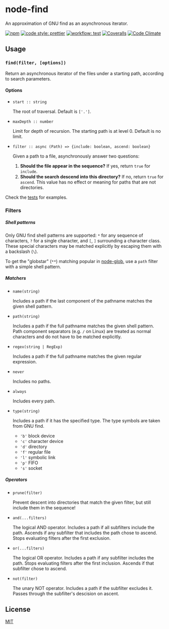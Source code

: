 # node-find

An approximation of GNU find as an asynchronous iterator.

[![npm](https://img.shields.io/npm/v/node-find.svg)](https://www.npmjs.com/package/node-find)
[![code style: prettier](https://img.shields.io/badge/code_style-prettier-ff69b4.svg?style=flat-square)](https://github.com/prettier/prettier)
[![workflow: test](https://github.com/thejohnfreeman/node-find/actions/workflows/test.yml/badge.svg)](https://github.com/thejohnfreeman/node-find/actions/workflows/test.yml?query=branch%3Amaster)
[![Coveralls](https://coveralls.io/repos/github/thejohnfreeman/node-find/badge.svg?branch=master)](https://coveralls.io/github/thejohnfreeman/node-find?branch=master)
[![Code Climate](https://codeclimate.com/github/thejohnfreeman/node-find/badges/gpa.svg)](https://codeclimate.com/github/thejohnfreeman/node-find)


## Usage

### `find(filter, [options])`

Return an asynchronous iterator of the files under a starting path,
according to search parameters.

#### Options

- `start :: string`

  The root of traversal. Default is `['.']`.

- `maxDepth :: number`

  Limit for depth of recursion. The starting path is at level 0.
  Default is no limit.

- `filter :: async (Path) => {include: boolean, ascend: boolean}`

  Given a path to a file, asynchronously answer two questions:
  1. **Should the file appear in the sequence?** If yes, return `true` for
     `include`.
  1. **Should the search descend into this directory?** If no, return `true`
     for `ascend`. This value has no effect or meaning for paths that are not
     directories.

Check the [tests][] for examples.

[tests]: https://github.com/thejohnfreeman/node-find/blob/master/test/tests.js


### Filters

##### Shell patterns

Only GNU find shell patterns are supported: `*` for any sequence of characters,
`?` for a single character, and `[`, `]` surrounding a character class. These
special characters may be matched explicitly by escaping them with a backslash
(`\`).

To get the "globstar" (`**`) matching popular in [node-glob][], use a `path`
filter with a simple shell pattern.

[node-glob]: https://github.com/isaacs/node-glob

##### Matchers

- `name(string)`

  Includes a path if the last component of the pathname matches the given
  shell pattern.

- `path(string)`

  Includes a path if the full pathname matches the given shell pattern.
  Path component separators (e.g. `/` on Linux) are treated as normal
  characters and do not have to be matched explicitly.

- `regex(string | RegExp)`

  Includes a path if the full pathname matches the given regular
  expression.

- `never`

  Includes no paths.

- `always`

  Includes every path.

- `type(string)`

  Includes a path if it has the specified type. The type symbols are taken
  from GNU find.

  - `'b'` block device
  - `'c'` character device
  - `'d'` directory
  - `'f'` regular file
  - `'l'` symbolic link
  - `'p'` FIFO
  - `'s'` socket

##### Operators

- `prune(filter)`

  Prevent descent into directories that match the given filter, but still
  include them in the sequence!

- `and(...filters)`

  The logical AND operator. Includes a path if all subfilters include the
  path. Ascends if any subfilter that includes the path chose to ascend. Stops
  evaluating filters after the first exclusion.

- `or(...filters)`

  The logical OR operator. Includes a path if any subfilter includes the path.
  Stops evaluating filters after the first inclusion. Ascends if that
  subfilter chose to ascend.

- `not(filter)`

  The unary NOT operator. Includes a path if the subfilter excludes it. Passes
  through the subfilter's descision on ascent.


## License

[MIT](http://opensource.org/licenses/MIT)
